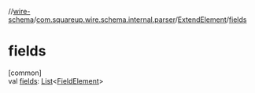 //[wire-schema](../../../index.md)/[com.squareup.wire.schema.internal.parser](../index.md)/[ExtendElement](index.md)/[fields](fields.md)

# fields

[common]\
val [fields](fields.md): [List](https://kotlinlang.org/api/latest/jvm/stdlib/kotlin.collections/-list/index.html)&lt;[FieldElement](../-field-element/index.md)&gt;
